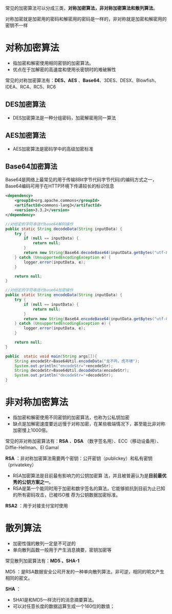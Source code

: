 

常见的加密算法可以分成三类，**对称加密算法，非对称加密算法和散列算法**。

对称加密就是加密用的密码和解密用的密码是一样的，非对称就是加密和解密用的密钥不一样

# 对称加密算法

*   指加密和解密使用相同密钥的加密算法。
*   优点在于加解密的高速度和使用长密钥时的难破解性

常见的对称加密算法有：**DES、AES** 、**Base64**、3DES、DESX、Blowfish、IDEA、RC4、RC5、RC6

## DES加密算法

*   DES加密算法是一种分组密码，加密解密用同一算法

## AES加密算法

*   AES加密算法是密码学中的高级加密标准

## Base64加密算法

Base64是网络上最常见的用于传输8Bit字节代码字节代码)的编码方式之一，Base64编码可用于在HTTP环境下传递较长的标识信息

```xml
<dependency>
    <groupId>org.apache.commons</groupId>
    <artifactId>commons-lang3</artifactId>
    <version>3.3.2</version>
</dependency>
```

```java
//对给定的字符串进行base64解码操作
public static String decodeData(String inputData) {
    try {
        if (null == inputData) {
            return null;
        }
        return new String(Base64.decodeBase64(inputData.getBytes("utf-8")), "utf-8");
    } catch (UnsupportedEncodingException e) {
        logger.error(inputData, e);
    }

    return null;
}

//对给定的字符串进行base64加密操作
public static String encodeData(String inputData) {
    try {
        if (null == inputData) {
            return null;
        }
        return new String(Base64.encodeBase64(inputData.getBytes("utf-8")), "utf-8");
    } catch (UnsupportedEncodingException e) {
        logger.error(inputData, e);
    }

    return null;
}

public  static void main(String args[]){
    String encodeStr=Base64Util.encodeData("龙不吟，虎不啸");
    System.out.println("encodeStr="+encodeStr);
    String decodeStr=Base64Util.decodeData(encodeStr);
    System.out.println("decodeStr="+decodeStr);
}
```



# 非对称加密算法

*   指加密和解密使用不同密钥的加密算法，也称为公私钥加密
*   缺点是加解密速度要远远慢于对称加密，在某些极端情况下，甚至能比非对称加密慢上1000倍。

常见的非对称加密算法有：**RSA** 、**DSA** （数字签名用）、ECC（移动设备用）、Diffie-Hellman、El Gamal



**RSA** ：非对称加密算法需要两个密钥：公开密钥（publickey）和私有密钥（privatekey）

*   RSA加密算法是目前最有影响力的公钥加密算 法，并且被普遍认为是**目前最优秀的公钥方案之一**。
*   RSA是第一个能同时用于加密和数宇签名的算法，它能够抵抗到目前为止已知的所有密码攻击，已被ISO推 荐为公钥数据加密标准。

**RSA2** ：用于对接支付宝时使用





# 散列算法

*   加密性强的散列一定是不可逆的
*   单向散列函数一般用于产生消息摘要，密钥加密等

常见散列加密算法有：**MD5 、SHA-1** 

MD5 ：是RSA数据安全公司开发的一种单向散列算法，非可逆，相同的明文产生相同的密文。

 **SHA** ：

*   SHA1是和MD5一样流行的消息摘要算法。
*   可以对任意长度的数据运算生成一个160位的数值；